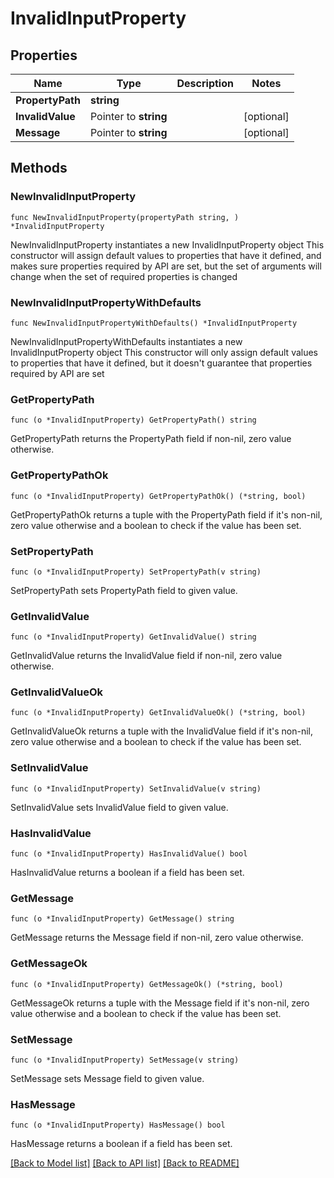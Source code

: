 # InvalidInputProperty

## Properties

Name | Type | Description | Notes
------------ | ------------- | ------------- | -------------
**PropertyPath** | **string** |  | 
**InvalidValue** | Pointer to **string** |  | [optional] 
**Message** | Pointer to **string** |  | [optional] 

## Methods

### NewInvalidInputProperty

`func NewInvalidInputProperty(propertyPath string, ) *InvalidInputProperty`

NewInvalidInputProperty instantiates a new InvalidInputProperty object
This constructor will assign default values to properties that have it defined,
and makes sure properties required by API are set, but the set of arguments
will change when the set of required properties is changed

### NewInvalidInputPropertyWithDefaults

`func NewInvalidInputPropertyWithDefaults() *InvalidInputProperty`

NewInvalidInputPropertyWithDefaults instantiates a new InvalidInputProperty object
This constructor will only assign default values to properties that have it defined,
but it doesn't guarantee that properties required by API are set

### GetPropertyPath

`func (o *InvalidInputProperty) GetPropertyPath() string`

GetPropertyPath returns the PropertyPath field if non-nil, zero value otherwise.

### GetPropertyPathOk

`func (o *InvalidInputProperty) GetPropertyPathOk() (*string, bool)`

GetPropertyPathOk returns a tuple with the PropertyPath field if it's non-nil, zero value otherwise
and a boolean to check if the value has been set.

### SetPropertyPath

`func (o *InvalidInputProperty) SetPropertyPath(v string)`

SetPropertyPath sets PropertyPath field to given value.


### GetInvalidValue

`func (o *InvalidInputProperty) GetInvalidValue() string`

GetInvalidValue returns the InvalidValue field if non-nil, zero value otherwise.

### GetInvalidValueOk

`func (o *InvalidInputProperty) GetInvalidValueOk() (*string, bool)`

GetInvalidValueOk returns a tuple with the InvalidValue field if it's non-nil, zero value otherwise
and a boolean to check if the value has been set.

### SetInvalidValue

`func (o *InvalidInputProperty) SetInvalidValue(v string)`

SetInvalidValue sets InvalidValue field to given value.

### HasInvalidValue

`func (o *InvalidInputProperty) HasInvalidValue() bool`

HasInvalidValue returns a boolean if a field has been set.

### GetMessage

`func (o *InvalidInputProperty) GetMessage() string`

GetMessage returns the Message field if non-nil, zero value otherwise.

### GetMessageOk

`func (o *InvalidInputProperty) GetMessageOk() (*string, bool)`

GetMessageOk returns a tuple with the Message field if it's non-nil, zero value otherwise
and a boolean to check if the value has been set.

### SetMessage

`func (o *InvalidInputProperty) SetMessage(v string)`

SetMessage sets Message field to given value.

### HasMessage

`func (o *InvalidInputProperty) HasMessage() bool`

HasMessage returns a boolean if a field has been set.


[[Back to Model list]](../README.md#documentation-for-models) [[Back to API list]](../README.md#documentation-for-api-endpoints) [[Back to README]](../README.md)


